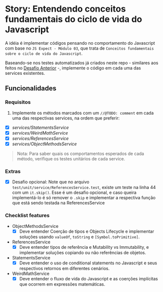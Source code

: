 # Story: Entendendo conceitos fundamentais do ciclo de vida do Javascript

A idéia é implementar códigos pensando no comportamento do Javascript com base no `JS Expect - Módulo 03`, que trata de `Conceitos fundamentais sobre o ciclo de vida do Javascript`. 

Baseando-se nos testes automatizados já criados neste repo - similares aos feitos no [Desafio Anterior](https://github.com/training-erickwendel/jsexpert-exercicio01-pokeapi) -, implemente o código em cada uma das services existentes.

## Funcionalidades

### Requisitos
1. Implemente os métodos marcados com um `//@TODO: comment`  em cada uma das respectivas services,
na ordem que preferir:

* [X] _services/StatementsService_
* [X] _services/WeirdMathService_
* [X] _services/ReferencesService_
* [X] _services/ObjectMethodsService_

> Nota: Para saber quais os comportamentos esperados de cada método, verifique os testes unitários de cada service.


### Extras

* [X] Desafio opcional: Note que no arquivo `test/unit/service/ReferencesService.test`, existe um teste na linha 44 com um `it.skip()`. Esse é um desafio opcional, e caso queira implementá-lo é só remover o `.skip` e implementar a respectiva função que está sendo testada na ReferencesService

### Checklist features

- ObjectMethodsService
  * [X] Deve entender Coerção de tipos e Objects Lifecycle e implementar soluções usando `valueOf`, `toString` e `[Symbol.toPrimitive]`.

- ReferencesService
  * [X] Deve entender tipos de referência e Mutability vs Immutability, e implementar soluções copiando ou não referências de objetos.

- StatementsService
  * [X] Deve entender o uso de conditional statements no Javascript e seus respectivos retornos em diferentes cenários.

- WeirdMathService
  * [X] Deve entender o fluxo de vida do Javascript e as coerções implícitas que ocorrem em expressões matemáticas.